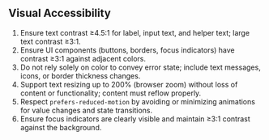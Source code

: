 ## Visual Accessibility

1. Ensure text contrast ≥4.5:1 for label, input text, and helper text; large text contrast ≥3:1.
2. Ensure UI components (buttons, borders, focus indicators) have contrast ≥3:1 against adjacent colors.
3. Do not rely solely on color to convey error state; include text messages, icons, or border thickness changes.
4. Support text resizing up to 200% (browser zoom) without loss of content or functionality; content must reflow properly.
5. Respect `prefers-reduced-motion` by avoiding or minimizing animations for value changes and state transitions.
6. Ensure focus indicators are clearly visible and maintain ≥3:1 contrast against the background.